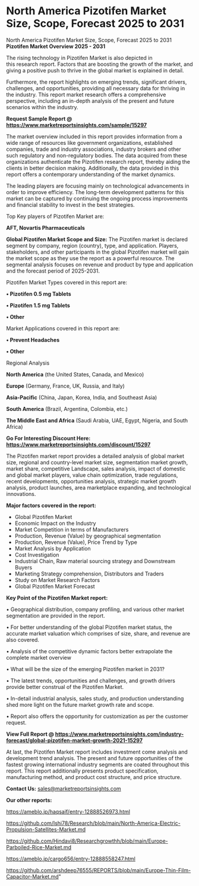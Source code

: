 # North America Pizotifen Market Size, Scope, Forecast 2025 to 2031
 North America Pizotifen Market Size, Scope, Forecast 2025 to 2031
<Strong> Pizotifen Market Overview 2025 - 2031</strong>

The rising technology in Pizotifen Market is also depicted in this research report. Factors that are boosting the growth of the market, and giving a positive push to thrive in the global market is explained in detail.

Furthermore, the report highlights on emerging trends, significant drivers, challenges, and opportunities, providing all necessary data for thriving in the industry. This report market research offers a comprehensive perspective, including an in-depth analysis of the present and future scenarios within the industry.

<strong>Request Sample Report @ <a href=https://www.marketreportsinsights.com/sample/15297>https://www.marketreportsinsights.com/sample/15297</a></strong>

The market overview included in this report provides information from a wide range of resources like government organizations, established companies, trade and industry associations, industry brokers and other such regulatory and non-regulatory bodies. The data acquired from these organizations authenticate the Pizotifen research report, thereby aiding the clients in better decision making. Additionally, the data provided in this report offers a contemporary understanding of the market dynamics.

The leading players are focusing mainly on technological advancements in order to improve efficiency. The long-term development patterns for this market can be captured by continuing the ongoing process improvements and financial stability to invest in the best strategies.

Top Key players of Pizotifen Market are:

<strong>AFT, Novartis Pharmaceuticals</strong>

<strong><b>Global Pizotifen Market Scope and Size:</b></strong>
The Pizotifen market is declared segment by company, region (country), type, and application. Players, stakeholders, and other participants in the global Pizotifen market will gain the market scope as they use the report as a powerful resource. The segmental analysis focuses on revenue and product by type and application and the forecast period of 2025-2031.

Pizotifen Market Types covered in this report are:

<strong>• Pizotifen 0.5 mg Tablets

• Pizotifen 1.5 mg Tablets

• Other</strong>

Market Applications covered in this report are:

<strong>• Prevent Headaches

• Other</strong> 

Regional Analysis

<strong>North America</strong> (the United States, Canada, and Mexico)

<strong>Europe</strong> (Germany, France, UK, Russia, and Italy)

<strong>Asia-Pacific</strong> (China, Japan, Korea, India, and Southeast Asia)

<strong>South America</strong> (Brazil, Argentina, Colombia, etc.)

<strong>The Middle East and Africa</strong> (Saudi Arabia, UAE, Egypt, Nigeria, and South Africa)

<strong>Go For Interesting Discount Here: <a href=https://www.marketreportsinsights.com/discount/15297>https://www.marketreportsinsights.com/discount/15297</a></strong>

The Pizotifen market report provides a detailed analysis of global market size, regional and country-level market size, segmentation market growth, market share, competitive Landscape, sales analysis, impact of domestic and global market players, value chain optimization, trade regulations, recent developments, opportunities analysis, strategic market growth analysis, product launches, area marketplace expanding, and technological innovations.

<strong><b>Major factors covered in the report:</b></strong>
<ul>
  <li>Global Pizotifen Market </li>
  <li>Economic Impact on the Industry</li>
  <li>Market Competition in terms of Manufacturers</li>
  <li>Production, Revenue (Value) by geographical segmentation</li>
  <li>Production, Revenue (Value), Price Trend by Type</li>
  <li>Market Analysis by Application</li>
  <li>Cost Investigation</li>
  <li>Industrial Chain, Raw material sourcing strategy and Downstream Buyers</li>
  <li>Marketing Strategy comprehension, Distributors and Traders</li>
  <li>Study on Market Research Factors</li>
  <li>Global Pizotifen Market Forecast</li>
</ul>

<strong><b>Key Point of the Pizotifen Market report:</b></strong>

• Geographical distribution, company profiling, and various other market segmentation are provided in the report.

• For better understanding of the global Pizotifen market status, the accurate market valuation which comprises of size, share, and revenue are also covered.

• Analysis of the competitive dynamic factors better extrapolate the complete market overview

• What will be the size of the emerging Pizotifen market in 2031?

• The latest trends, opportunities and challenges, and growth drivers provide better construal of the Pizotifen Market.

• In-detail industrial analysis, sales study, and production understanding shed more light on the future market growth rate and scope.

• Report also offers the opportunity for customization as per the customer request.

<strong><b>View Full Report @ <a href=https://www.marketreportsinsights.com/industry-forecast/global-pizotifen-market-growth-2021-15297>https://www.marketreportsinsights.com/industry-forecast/global-pizotifen-market-growth-2021-15297</a></b></strong>


At last, the Pizotifen Market report includes investment come analysis and development trend analysis. The present and future opportunities of the fastest growing international industry segments are coated throughout this report. This report additionally presents product specification, manufacturing method, and product cost structure, and price structure.

<strong>Contact Us:</strong>
sales@marketreportsinsights.com

<strong>Our other reports:</strong>

<a href=https://ameblo.jp/haqsaif/entry-12888526973.html>https://ameblo.jp/haqsaif/entry-12888526973.html</a>

<a href=https://github.com/Ishi78/Research/blob/main/North-America-Electric-Propulsion-Satellites-Market.md>https://github.com/Ishi78/Research/blob/main/North-America-Electric-Propulsion-Satellites-Market.md</a>

<a href=https://github.com/Hindavi8/Researchgrowthh/blob/main/Europe-Parboiled-Rice-Market.md>https://github.com/Hindavi8/Researchgrowthh/blob/main/Europe-Parboiled-Rice-Market.md</a>

<a href=https://ameblo.jp/cargo656/entry-12888558247.html>https://ameblo.jp/cargo656/entry-12888558247.html</a>

<a href=https://github.com/arshdeep76555/REPORTS/blob/main/Europe-Thin-Film-Capacitor-Market.md>https://github.com/arshdeep76555/REPORTS/blob/main/Europe-Thin-Film-Capacitor-Market.md</a>"
